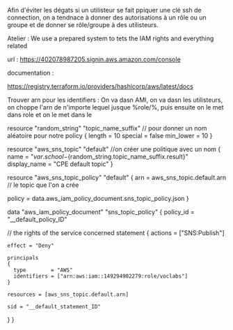 Afin d'éviter les dégats si un utilisteur se fait ppiquer une clé ssh de connection, on a tendnace à donner des autorisations à un rôle ou un groupe et de donner se rôle/groupe à des utilisteurs.


Atelier : We use a prepared system to tets the IAM rights and everything related 

url : https://402078987205.signin.aws.amazon.com/console

documentation :

https://registry.terraform.io/providers/hashicorp/aws/latest/docs


Trouver arn pour les identifiers : On va dasn AMI, on va dasn les utilisteurs, on choppe l'arn de n'importe lequel jusque %role/%, puis ensuite on le met dans role et on le met dans le 

resource "random_string" "topic_name_suffix" // pour donner un nom aléatoire pour notre policy
{
  length    = 10
  special   = false
  min_lower = 10
}

resource "aws_sns_topic" "default" //on créer une politique avec un nom
{
  name         = "${var.school}-${random_string.topic_name_suffix.result}"
  display_name = "CPE default topic"
}


resource "aws_sns_topic_policy" "default" 
{
  arn = aws_sns_topic.default.arn // le topic que l'on a crée

  policy = data.aws_iam_policy_document.sns_topic_policy.json
}


data "aws_iam_policy_document" "sns_topic_policy" 
{
  policy_id = "__default_policy_ID"

  // the rights of the service concerned
  statement 
  {
    actions = ["SNS:Publish"]

    effect = "Deny"

    principals 
    {
      type        = "AWS"
      identifiers = ["arn:aws:iam::149294902279:role/voclabs"]
    }

    resources = [aws_sns_topic.default.arn]

    sid = "__default_statement_ID"
  }
}